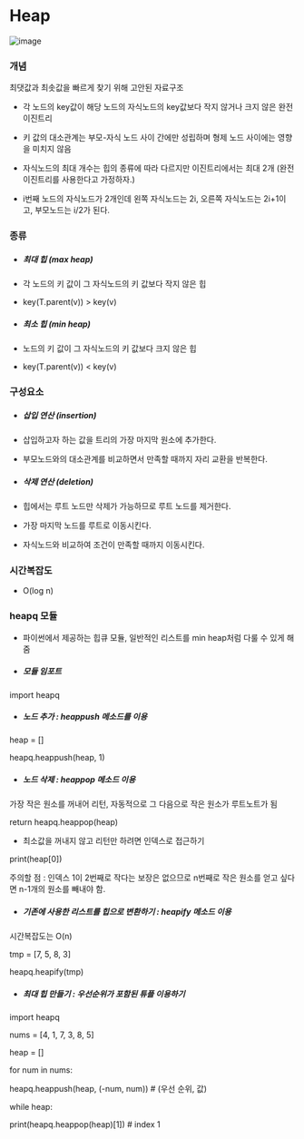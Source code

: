 # Heap

![image](https://img1.daumcdn.net/thumb/R1280x0/?scode=mtistory2&fname=https%3A%2F%2Fblog.kakaocdn.net%2Fdn%2Fbm4BhE%2FbtqCJmldPZk%2F56CvdNjSO51RJYnfcmzA10%2Fimg.png)

### 개념

최댓값과 최솟값을 빠르게 찾기 위해 고안된 자료구조

- 각 노드의 key값이 해당 노드의 자식노드의 key값보다 작지 않거나 크지 않은 완전 이진트리

- 키 값의 대소관계는 부모-자식 노드 사이 간에만 성립하며 형제 노드 사이에는 영향을 미치지 않음

- 자식노드의 최대 개수는 힙의 종류에 따라 다르지만 이진트리에서는 최대 2개 (완전이진트리를 사용한다고 가정하자.)

- i번째 노드의 자식노드가 2개인데 왼쪽 자식노드는 2i, 오른쪽 자식노드는 2i+1이고, 부모노드는 i/2가 된다.

### 종류

- ##### 최대 힙 (max heap)

- 각 노드의 키 값이 그 자식노드의 키 값보다 작지 않은 힙

- key(T.parent(v)) > key(v)
 
- ##### 최소 힙 (min heap)

- 노드의 키 값이 그 자식노드의 키 값보다 크지 않은 힙

- key(T.parent(v)) < key(v)

 
### 구성요소

- ##### 삽입 연산 (insertion)

- 삽입하고자 하는 값을 트리의 가장 마지막 원소에 추가한다.


- 부모노드와의 대소관계를 비교하면서 만족할 때까지 자리 교환을 반복한다.

- ##### 삭제 연산 (deletion)

- 힙에서는 루트 노드만 삭제가 가능하므로 루트 노드를 제거한다.

- 가장 마지막 노드를 루트로 이동시킨다.

- 자식노드와 비교하여 조건이 만족할 때까지 이동시킨다.


### 시간복잡도

- O(log n)

### heapq 모듈

- 파이썬에서 제공하는 힙큐 모듈, 일반적인 리스트를 min heap처럼 다룰 수 있게 해줌

- ##### 모듈 임포트

import heapq

- ##### 노드 추가 : heappush 메소드를 이용

heap = [] 

heapq.heappush(heap, 1)

- ##### 노드 삭제 : heappop 메소드 이용

가장 작은 원소를 꺼내어 리턴, 자동적으로 그 다음으로 작은 원소가 루트노트가 됨

return heapq.heappop(heap)

- 최소값을 꺼내지 않고 리턴만 하려면 인덱스로 접근하기

print(heap[0])

주의할 점 : 인덱스 1이 2번째로 작다는 보장은 없으므로 n번째로 작은 원소를 얻고 싶다면 n-1개의 원소를 빼내야 함.

- ##### 기존에 사용한 리스트를 힙으로 변환하기 : heapify 메소드 이용

시간복잡도는 O(n)

tmp = [7, 5, 8, 3]

heapq.heapify(tmp)

- ##### 최대 힙 만들기 : 우선순위가 포함된 튜플 이용하기

import heapq

nums = [4, 1, 7, 3, 8, 5]

heap = []

for num in nums:

  heapq.heappush(heap, (-num, num))  # (우선 순위, 값)

while heap:

  print(heapq.heappop(heap)[1])  # index 1
